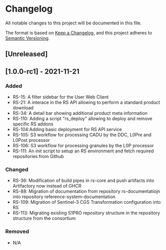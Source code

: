 # Changelog
All notable changes to this project will be documented in this file.

The format is based on [Keep a Changelog](https://keepachangelog.com/en/1.0.0/),
and this project adheres to [Semantic Versioning](https://semver.org/spec/v2.0.0.html).

## [Unreleased]

## [1.0.0-rc1] - 2021-11-21
### Added
- RS-15: A filter sidebar for the User Web Client
- RS-21: A interace in the RS API allowing to perform a standard product download
- RS-34: A detail bar showing additional product meta information
- RS-110: Adding a script "rs_deploy" allowing to deploy and remove specific RS addons
- RS-104:Adding basic deployment for RS API service
- RS-105: S3 workflow for processing CADU by the DDC, L0Pre and L0Post processor
- RS-106: S3 workflow for processing granules by the L0P processor
- RS-111: An init script to setup an RS environment and fetch required repositories from Github


### Changed
- RS-36: Modification of build pipes in rs-core and push artifacts into Artifactory now instead of GHCR
- RS-88: Migration of documentation from repository rs-documentatiojn into repository reference-system-documentation
- RS-109: Migration of Sentinel-3 CGS Transformation configuration into RS
- RS-113: Migrating existing S1PRO repository structure in the repository structure from the consortium

### Removed
- N/A
